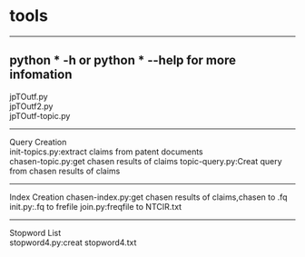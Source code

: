 # tools  
---------------------------------------------------  
python * -h  or  python * --help for more infomation   
---------------------------------------------------  
jpTOutf.py  
jpTOutf2.py  
jpTOutf-topic.py  

---------------------------------------------------  
Query Creation    
init-topics.py:extract claims from patent documents  
chasen-topic.py:get chasen results of claims 
topic-query.py:Creat query from chasen results of claims 

---------------------------------------------------
Index Creation
chasen-index.py:get chasen results of claims,chasen to .fq  
init.py:.fq to frefile
join.py:freqfile to NTCIR.txt  

---------------------------------------------------
Stopword List  
stopword4.py:creat stopword4.txt
